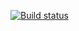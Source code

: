 [![Build status](https://ci.appveyor.com/api/projects/status/wmcmoucy3l25r0wh?svg=true)](https://ci.appveyor.com/project/Irina-Khaustova/hw-ahj-tests-cardvalidator)